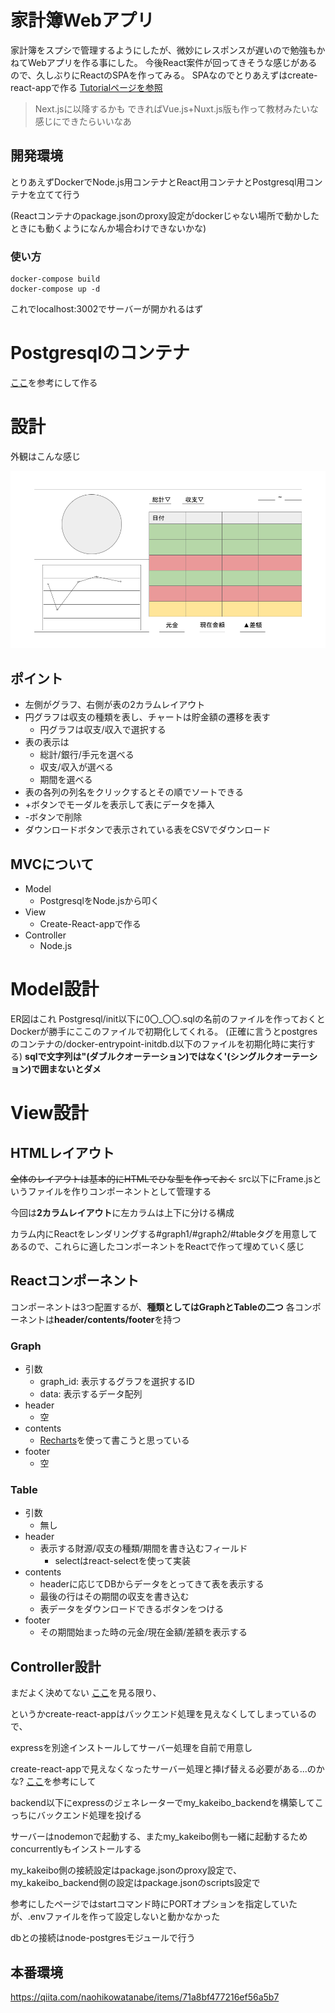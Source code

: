 # 家計簿Webアプリ
家計簿をスプシで管理するようにしたが、微妙にレスポンスが遅いので勉強もかねてWebアプリを作る事にした。
今後React案件が回ってきそうな感じがあるので、久しぶりにReactのSPAを作ってみる。
SPAなのでとりあえずはcreate-react-appで作る
[Tutorialページを参照](https://ja.reactjs.org/docs/create-a-new-react-app.html#nextjs)
> Next.jsに以降するかも
できればVue.js+Nuxt.js版も作って教材みたいな感じにできたらいいなあ

## 開発環境
とりあえずDockerでNode.js用コンテナとReact用コンテナとPostgresql用コンテナを立てて行う

(Reactコンテナのpackage.jsonのproxy設定がdockerじゃない場所で動かしたときにも動くようになんか場合わけできないかな)
### 使い方
```
docker-compose build
docker-compose up -d
```

これでlocalhost:3002でサーバーが開かれるはず
# Postgresqlのコンテナ
[ここ](https://qiita.com/honda28/items/fcfb7ce2786d72d98e46)を参考にして作る

# 設計
外観はこんな感じ

![外観](./readme_img/outline.png)

## ポイント
- 左側がグラフ、右側が表の2カラムレイアウト
- 円グラフは収支の種類を表し、チャートは貯金額の遷移を表す
  - 円グラフは収支/収入で選択する
- 表の表示は
  - 総計/銀行/手元を選べる
  - 収支/収入が選べる
  - 期間を選べる
- 表の各列の列名をクリックするとその順でソートできる
- +ボタンでモーダルを表示して表にデータを挿入
- -ボタンで削除
- ダウンロードボタンで表示されている表をCSVでダウンロード
  
## MVCについて
- Model
  - PostgresqlをNode.jsから叩く
- View
  - Create-React-appで作る
- Controller
  - Node.js


# Model設計
ER図はこれ
Postgresql/init以下に0〇_〇〇.sqlの名前のファイルを作っておくと
Dockerが勝手にここのファイルで初期化してくれる。
(正確に言うとpostgresのコンテナの/docker-entrypoint-initdb.d以下のファイルを初期化時に実行する)
**sqlで文字列は"(ダブルクオーテーション)ではなく'(シングルクオーテーション)で囲まないとダメ**
# View設計
## HTMLレイアウト
~~全体のレイアウトは基本的にHTMLでひな型を作っておく~~
src以下にFrame.jsというファイルを作りコンポーネントとして管理する

今回は**2カラムレイアウト**に左カラムは上下に分ける構成

カラム内にReactをレンダリングする#graph1/#graph2/#tableタグを用意してあるので、これらに適したコンポーネントをReactで作って埋めていく感じ

## Reactコンポーネント
コンポーネントは3つ配置するが、**種類としてはGraphとTableの二つ**
各コンポーネントは**header/contents/footer**を持つ
### Graph
- 引数
  - graph_id: 表示するグラフを選択するID
  - data: 表示するデータ配列
- header
  - 空
- contents 
  - [Recharts](https://recharts.org/en-US/)を使って書こうと思っている
- footer
  - 空
### Table
- 引数
  - 無し
- header
  - 表示する財源/収支の種類/期間を書き込むフィールド
    - selectはreact-selectを使って実装
- contents
  - headerに応じてDBからデータをとってきて表を表示する
  - 最後の行はその期間の収支を書き込む
  - 表データをダウンロードできるボタンをつける
- footer
  - その期間始まった時の元金/現在金額/差額を表示する

## Controller設計
まだよく決めてない
[ここ](https://dev.to/loujaybee/using-create-react-app-with-express)を見る限り、

というかcreate-react-appはバックエンド処理を見えなくしてしまっているので、

expressを別途インストールしてサーバー処理を自前で用意し

create-react-appで見えなくなったサーバー処理と挿げ替える必要がある...のかな?
[ここ](https://qiita.com/fe_js_engineer/items/b052918f64b2df554d0f)を参考にして

backend以下にexpressのジェネレーターでmy_kakeibo_backendを構築してこっちにバックエンド処理を投げる

サーバーはnodemonで起動する、またmy_kakeibo側も一緒に起動するためconcurrentlyもインストールする

my_kakeibo側の接続設定はpackage.jsonのproxy設定で、my_kakeibo_backend側の設定はpackage.jsonのscripts設定で

参考にしたページではstartコマンド時にPORTオプションを指定していたが、.envファイルを作って設定しないと動かなかった

dbとの接続はnode-postgresモジュールで行う

## 本番環境
https://qiita.com/naohikowatanabe/items/71a8bf477216ef56a5b7